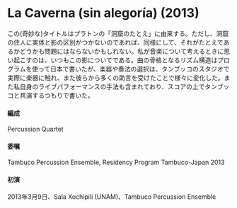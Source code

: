 # La Caverna (sin alegoría) (2013)

この(奇妙な)タイトルはプラトンの「洞窟のたとえ」に由来する。ただし、洞窟の住人に実体と影の区別がつかないのであれば、同様にして、それがたとえであるかどうかも問題にはならないかもしれない。私が音楽について考えるときに思い起こすのは、いつもこの影についてである。曲の骨格となるリズム構造はプログラムを使って日本で書いたが、楽器や奏法の選択は、タンブッコのスタジオで実際に楽器に触れ、また彼らから多くの助言を受けたことで様々に変化した。また私自身のライブパフォーマンスの手法も含まれており、スコアの上でタンブッコと共演するつもりで書いた。

#### 編成
Percussion Quartet
#### 委嘱
Tambuco Percussion Ensemble, Residency Program Tambuco-Japan 2013
#### 初演
2013年3月9日、Sala Xochipili (UNAM)、Tambuco Percussion Ensemble
